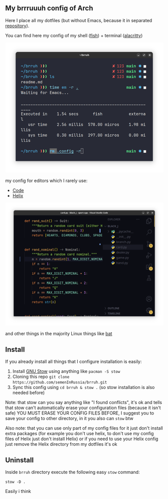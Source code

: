 My brrruuuh config of Arch
---

Here I place all my dotfiles (but without Emacs, because it in separated [repository](https://github.com/semeninrussia/emacs.el)).

You can find here my config of my shell ([fish](https://fishshell.com/)) + terminal ([alacritty](https://alacritty.org/ "GPU terminal"))

![my shell screen](./doc/shell.png)

my config for editors which I rarely use:

- [Code](https://devrant.com/rants/5333874/my-biggest-problem-with-visual-studio-code-is-that-every-fucking-piece-of-shit-d)
- [Helix](https://helix-editor.com/)

![vsc](./doc/vsc.png)

and other things in the majority Linux things like [bat](https://github.com/sharkdp/bat)

## Install

If you already install all things that I configure installation is easily:

1. Install [GNU Stow](https://www.gnu.org/software/stow/ "site is a shit, tool is ok") using anything like `pacman -S stow`
1. Cloning this repo `git clone https://github.com/semenInRussia/brruh.git`
2. Sync this config using `cd brruh & stow .` (so stow installation is also needed before)

Note: that stow can you say anything like "I found conflicts", it's ok and tells that stow can't automatically erase your configuration files (because it isn't safe) YOU MUST ERASE YOUR CONFIG FILES BEFORE, I suggest you to save your config to other directory, in it you also can `stow` btw

Also note: that you can use only part of my config files for it just don't install extra packages (for example you don't use helix, to don't use my config files of Helix just don't install Helix) or if you need to use your Helix config just remove the Helix directory from my dotfiles it's ok

## Uninstall

Inside `brruh` directory execute the following easy `stow` command:

```shell
stow -D .
```

Easily i think
